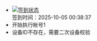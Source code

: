 - [![签到状态](https://github.com/womade/Cloud189-Actions/actions/workflows/main.yml/badge.svg?branch=main)](https://github.com/womade/Cloud189-Actions/actions/workflows/main.yml) <br> 签到时间：2025-10-05 00:38:37
- 开始执行帐号1
- 设备ID不存在，需要二次设备校验
